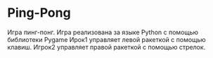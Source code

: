 # Ping-Pong
Игра пинг-понг.
Игра реализована за языке Python с помощью библиотеки Pygame
Ирок1 управляет левой ракеткой с помощью клавиш.
Игрок2 управляет правой ракеткой с помощью стрелок.
